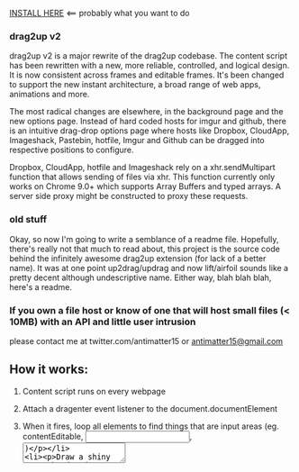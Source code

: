 [INSTALL HERE](https://chrome.google.com/extensions/detail/bjgjolhpdlgebodaapdafhdnikagbfll) <== probably what you want to do

### drag2up v2

drag2up v2 is a major rewrite of the drag2up codebase. The content script has been rewritten with a new, more reliable, controlled, and logical design. It is now consistent across frames and editable frames. It's been changed to support the new instant architecture, a broad range of web apps, animations and more. 

The most radical changes are elsewhere, in the background page and the new options page. Instead of hard coded hosts for imgur and github, there is an intuitive drag-drop options page where hosts like Dropbox, CloudApp, Imageshack, Pastebin,  hotfile, Imgur and Github can be dragged into respective positions to configure.

Dropbox, CloudApp, hotfile and Imageshack rely on a xhr.sendMultipart function that allows sending of files via xhr. This function currently only works on Chrome 9.0+ which supports Array Buffers and typed arrays. A server side proxy might be constructed to proxy these requests.


### old stuff


Okay, so now I'm going to write a semblance of a readme file. Hopefully, there's really not that much to read about, this project is the source code behind the infinitely awesome drag2up extension (for lack of a better name). It was at one point up2drag/updrag and now lift/airfoil sounds like a pretty decent although undescriptive name. Either way, blah blah blah, here's a readme.

### If you own a file host or know of one that will host small files (< 10MB) with an API and little user intrusion
please contact me at twitter.com/antimatter15 or antimatter15@gmail.com


## How it works:

1. Content script runs on every webpage

2. Attach a dragenter event listener to the document.documentElement

3. When it fires, loop all elements to find things that are input areas (eg. contentEditable, <input>, <textarea>)

4. Draw a shiny green bordered semitransparent box over it

5. Attach drop event handlers to that shiny box

6. Read file as base64, then use chrome's sendRequest to send to background page

7. Background page contacts upload server and uploads file, getting URL in the end

8. Send URL back to the content script and insert it onto the end of the element. Detect if [img][/img] is present anywhere on page and if so, assume it's bbcode-enabled and wrap url in [img] tags (if the filetype is also an image). Otherwise just insert link. If it's a contentEditable page, append a linkified <a> tag.


## Alternate:

1. Content script runs on every webpage

2. Periodically check for iframes of the same domain

3. Inject a script into the frame that attaches the event listener to the document element

4. Do the same as the primary stuff, except that the data gets first sent to the parent page with postMessage and back the same way.


## Ideas:

It could be possible to use this in conjunction with an image shortening service, so that the URL is added immediately while the upload happens in the background, however, this puts another potential space for error and requires me to implement some sort of upload progress, which many APIs simply don't have.

*Other file hosts*. Really. This is sort of obvious, but in my rather cursory searching, I haven't found anything suitable. I don't really like imgur either, ideally, i'd set up my own host, but then I would need to mess around with finding a source of revenue, it's easier to mooch off people who have big employers or something to back them up. I could go the direction that DropMocks took, with app engine, but then the free quota is only a gig, that's like a thousand one meg files, and with chrome saying there's like three thousand users, that's like half an image per user. Simply not practical.

Right now I gotta go sleep, but hopefully one day i'll put some more super insightful comments